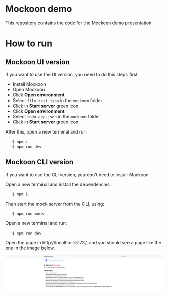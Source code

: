 # Mockoon demo

This repository contains the code for the Mockoon demo presentation.

# How to run

## Mockoon UI version

If you want to use the UI version, you need to do this steps first.

- Install Mockoon
- Open Mockoon
- Click __Open environment__
- Select `file-test.json` in the `mockoon` folder
- Click in __Start server__ green icon
- Click __Open environment__
- Select `todo-app.json` in the `mockoon` folder
- Click in __Start server__ green icon

After this, open a new terminal and run 

```shell
   $ npm i
   $ npm run dev
```

## Mockoon CLI version

If you want to use the CLI version, you don't need to install Mockoon.

Open a new terminal and install the dependencies:

```shell
   $ npm i
```

Then start the mock server from the CLI, using:

```shell
   $ npm run mock
```

Open a new terminal and run:

```shell
   $ npm run dev
```

Open the page in http://localhost:5173/, and you should see a page like the one in the image below.

![Page view](./first-page-view.png)
